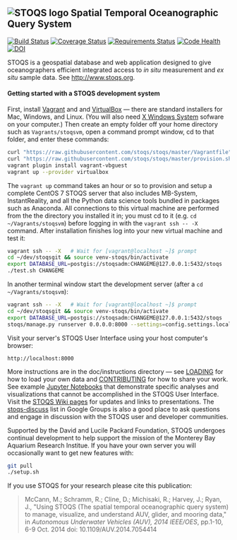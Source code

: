 ![STOQS logo](https://raw.githubusercontent.com/MBARIMike/stoqs/master/stoqs/static/images/STOQS_logo_gray1_689.png) Spatial Temporal Oceanographic Query System
-------------------------------------------

[![Build Status](https://travis-ci.org/stoqs/stoqs.svg)](https://travis-ci.org/stoqs/stoqs)
[![Coverage Status](https://coveralls.io/repos/stoqs/stoqs/badge.svg?branch=master&service=github)](https://coveralls.io/github/stoqs/stoqs?branch=master)
[![Requirements Status](https://requires.io/github/stoqs/stoqs/requirements.svg?branch=master)](https://requires.io/github/stoqs/stoqs/requirements/?branch=master)
[![Code Health](https://landscape.io/github/stoqs/stoqs/master/landscape.svg?style=flat)](https://landscape.io/github/stoqs/stoqs/master)
[![DOI](https://zenodo.org/badge/20654/stoqs/stoqs.svg)](https://zenodo.org/badge/latestdoi/20654/stoqs/stoqs)

STOQS is a geospatial database and web application designed to give oceanographers
efficient integrated access to *in situ* measurement and *ex situ* sample data.
See http://www.stoqs.org.

#### Getting started with a STOQS development system 

First, install [Vagrant](https://www.vagrantup.com/) and and [VirtualBox](https://www.virtualbox.org/)
&mdash; there are standard installers for Mac, Windows, and Linux. (You will also need 
[X Windows System](doc/instructions/XWINDOWS.md) sofware on your computer.) Then create an empty folder off your 
home directory such as `Vagrants/stoqsvm`, open a command prompt window, cd to that folder, and enter these 
commands:

```bash
curl "https://raw.githubusercontent.com/stoqs/stoqs/master/Vagrantfile" -o Vagrantfile
curl "https://raw.githubusercontent.com/stoqs/stoqs/master/provision.sh" -o provision.sh
vagrant plugin install vagrant-vbguest
vagrant up --provider virtualbox
```

The `vagrant up` command takes an hour or so to provision and setup a complete CentOS 7 
STOQS server that also includes MB-System, InstantReality, and all the Python data science 
tools bundled in packages such as Anaconda.  All connections to this virtual machine are 
performed from the the directory you installed it in; you must cd to it (e.g. `cd
~/Vagrants/stoqsvm`) before logging in with the `vagrant ssh -- -X` command.  After 
installation finishes log into your new virtual machine and test it:

```bash
vagrant ssh -- -X   # Wait for [vagrant@localhost ~]$ prompt
cd ~/dev/stoqsgit && source venv-stoqs/bin/activate
export DATABASE_URL=postgis://stoqsadm:CHANGEME@127.0.0.1:5432/stoqs
./test.sh CHANGEME
```

In another terminal window start the development server (after a `cd ~/Vagrants/stoqsvm`):

```bash
vagrant ssh -- -X   # Wait for [vagrant@localhost ~]$ prompt
cd ~/dev/stoqsgit && source venv-stoqs/bin/activate
export DATABASE_URL=postgis://stoqsadm:CHANGEME@127.0.0.1:5432/stoqs
stoqs/manage.py runserver 0.0.0.0:8000 --settings=config.settings.local
```

Visit your server's STOQS User Interface using your host computer's browser:

    http://localhost:8000

More instructions are in the doc/instructions directory &mdash; see [LOADING](doc/instructions/LOADING.md) 
for how to load your own data and [CONTRIBUTING](doc/instructions/CONTRIBUTING.md) for how to share your work.
See example [Jupyter Notebooks](http://nbviewer.jupyter.org/github/stoqs/stoqs/blob/master/stoqs/contrib/notebooks)
 that demonstrate specific analyses and 
visualizations that cannot be accomplished in the STOQS User Interface.
Visit the [STOQS Wiki pages](https://github.com/stoqs/stoqs/wiki) for updates and links to presentations.
The [stoqs-discuss](https://groups.google.com/forum/#!forum/stoqs-discuss) list in Google Groups is also 
a good place to ask questions and engage in discussion with the STOQS user and developer communities.

Supported by the David and Lucile Packard Foundation, STOQS undergoes continual development
to help support the mission of the Monterey Bay Aquarium Research Institue.  If you have your
own server you will occasionally want to get new features with:

```bash
git pull
./setup.sh
```

If you use STOQS for your research please cite this publication:

> McCann, M.; Schramm, R.; Cline, D.; Michisaki, R.; Harvey, J.; Ryan, J., "Using STOQS (The spatial 
> temporal oceanographic query system) to manage, visualize, and understand AUV, glider, and mooring data," 
> in *Autonomous Underwater Vehicles (AUV), 2014 IEEE/OES*, pp.1-10, 6-9 Oct. 2014
> doi: 10.1109/AUV.2014.7054414

